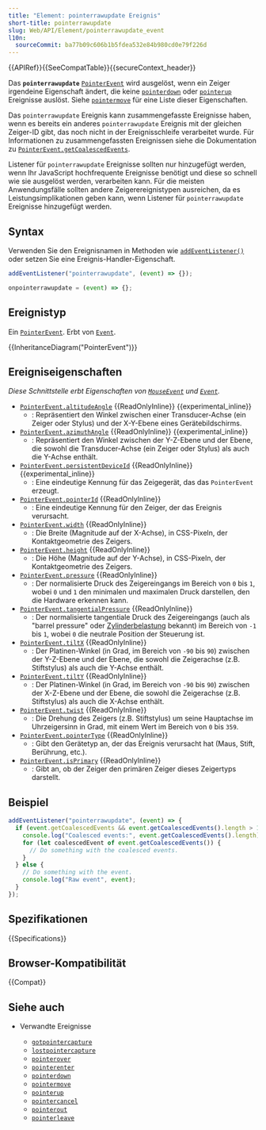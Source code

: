 ```yaml
---
title: "Element: pointerrawupdate Ereignis"
short-title: pointerrawupdate
slug: Web/API/Element/pointerrawupdate_event
l10n:
  sourceCommit: ba77b09c606b1b5fdea532e84b980cd0e79f226d
---
```


{{APIRef}}{{SeeCompatTable}}{{secureContext_header}}

Das **`pointerrawupdate`** [`PointerEvent`](/de/docs/Web/API/PointerEvent) wird ausgelöst, wenn ein Zeiger irgendeine Eigenschaft ändert, die keine [`pointerdown`](/de/docs/Web/API/Element/pointerdown_event) oder [`pointerup`](/de/docs/Web/API/Element/pointerup_event) Ereignisse auslöst.
Siehe [`pointermove`](/de/docs/Web/API/Element/pointermove_event) für eine Liste dieser Eigenschaften.

Das `pointerrawupdate` Ereignis kann zusammengefasste Ereignisse haben, wenn es bereits ein anderes `pointerrawupdate` Ereignis mit der gleichen Zeiger-ID gibt, das noch nicht in der Ereignisschleife verarbeitet wurde.
Für Informationen zu zusammengefassten Ereignissen siehe die Dokumentation zu [`PointerEvent.getCoalescedEvents`](/de/docs/Web/API/PointerEvent/getCoalescedEvents).

Listener für `pointerrawupdate` Ereignisse sollten nur hinzugefügt werden, wenn Ihr JavaScript hochfrequente Ereignisse benötigt und diese so schnell wie sie ausgelöst werden, verarbeiten kann.
Für die meisten Anwendungsfälle sollten andere Zeigerereignistypen ausreichen, da es Leistungsimplikationen geben kann, wenn Listener für `pointerrawupdate` Ereignisse hinzugefügt werden.

## Syntax

Verwenden Sie den Ereignisnamen in Methoden wie [`addEventListener()`](/de/docs/Web/API/EventTarget/addEventListener) oder setzen Sie eine Ereignis-Handler-Eigenschaft.

```js
addEventListener("pointerrawupdate", (event) => {});

onpointerrawupdate = (event) => {};
```

## Ereignistyp

Ein [`PointerEvent`](/de/docs/Web/API/PointerEvent). Erbt von [`Event`](/de/docs/Web/API/Event).

{{InheritanceDiagram("PointerEvent")}}

## Ereigniseigenschaften

_Diese Schnittstelle erbt Eigenschaften von [`MouseEvent`](/de/docs/Web/API/MouseEvent) und [`Event`](/de/docs/Web/API/Event)._

- [`PointerEvent.altitudeAngle`](/de/docs/Web/API/PointerEvent/altitudeAngle) {{ReadOnlyInline}} {{experimental_inline}}
  - : Repräsentiert den Winkel zwischen einer Transducer-Achse (ein Zeiger oder Stylus) und der X-Y-Ebene eines Gerätebildschirms.
- [`PointerEvent.azimuthAngle`](/de/docs/Web/API/PointerEvent/azimuthAngle) {{ReadOnlyInline}} {{experimental_inline}}
  - : Repräsentiert den Winkel zwischen der Y-Z-Ebene und der Ebene, die sowohl die Transducer-Achse (ein Zeiger oder Stylus) als auch die Y-Achse enthält.
- [`PointerEvent.persistentDeviceId`](/de/docs/Web/API/PointerEvent/persistentDeviceId) {{ReadOnlyInline}} {{experimental_inline}}
  - : Eine eindeutige Kennung für das Zeigegerät, das das `PointerEvent` erzeugt.
- [`PointerEvent.pointerId`](/de/docs/Web/API/PointerEvent/pointerId) {{ReadOnlyInline}}
  - : Eine eindeutige Kennung für den Zeiger, der das Ereignis verursacht.
- [`PointerEvent.width`](/de/docs/Web/API/PointerEvent/width) {{ReadOnlyInline}}
  - : Die Breite (Magnitude auf der X-Achse), in CSS-Pixeln, der Kontaktgeometrie des Zeigers.
- [`PointerEvent.height`](/de/docs/Web/API/PointerEvent/height) {{ReadOnlyInline}}
  - : Die Höhe (Magnitude auf der Y-Achse), in CSS-Pixeln, der Kontaktgeometrie des Zeigers.
- [`PointerEvent.pressure`](/de/docs/Web/API/PointerEvent/pressure) {{ReadOnlyInline}}
  - : Der normalisierte Druck des Zeigereingangs im Bereich von `0` bis `1`, wobei `0` und `1` den minimalen und maximalen Druck darstellen, den die Hardware erkennen kann.
- [`PointerEvent.tangentialPressure`](/de/docs/Web/API/PointerEvent/tangentialPressure) {{ReadOnlyInline}}
  - : Der normalisierte tangentiale Druck des Zeigereingangs (auch als "barrel pressure" oder [Zylinderbelastung](https://en.wikipedia.org/wiki/Cylinder_stress) bekannt) im Bereich von `-1` bis `1`, wobei `0` die neutrale Position der Steuerung ist.
- [`PointerEvent.tiltX`](/de/docs/Web/API/PointerEvent/tiltX) {{ReadOnlyInline}}
  - : Der Platinen-Winkel (in Grad, im Bereich von `-90` bis `90`) zwischen der Y-Z-Ebene und der Ebene, die sowohl die Zeigerachse (z.B. Stiftstylus) als auch die Y-Achse enthält.
- [`PointerEvent.tiltY`](/de/docs/Web/API/PointerEvent/tiltY) {{ReadOnlyInline}}
  - : Der Platinen-Winkel (in Grad, im Bereich von `-90` bis `90`) zwischen der X-Z-Ebene und der Ebene, die sowohl die Zeigerachse (z.B. Stiftstylus) als auch die X-Achse enthält.
- [`PointerEvent.twist`](/de/docs/Web/API/PointerEvent/twist) {{ReadOnlyInline}}
  - : Die Drehung des Zeigers (z.B. Stiftstylus) um seine Hauptachse im Uhrzeigersinn in Grad, mit einem Wert im Bereich von `0` bis `359`.
- [`PointerEvent.pointerType`](/de/docs/Web/API/PointerEvent/pointerType) {{ReadOnlyInline}}
  - : Gibt den Gerätetyp an, der das Ereignis verursacht hat (Maus, Stift, Berührung, etc.).
- [`PointerEvent.isPrimary`](/de/docs/Web/API/PointerEvent/isPrimary) {{ReadOnlyInline}}
  - : Gibt an, ob der Zeiger den primären Zeiger dieses Zeigertyps darstellt.

## Beispiel

```js
addEventListener("pointerrawupdate", (event) => {
  if (event.getCoalescedEvents && event.getCoalescedEvents().length > 1) {
    console.log("Coalesced events:", event.getCoalescedEvents().length);
    for (let coalescedEvent of event.getCoalescedEvents()) {
      // Do something with the coalesced events.
    }
  } else {
    // Do something with the event.
    console.log("Raw event", event);
  }
});
```

## Spezifikationen

{{Specifications}}

## Browser-Kompatibilität

{{Compat}}

## Siehe auch

- Verwandte Ereignisse

  - [`gotpointercapture`](/de/docs/Web/API/Element/gotpointercapture_event)
  - [`lostpointercapture`](/de/docs/Web/API/Element/lostpointercapture_event)
  - [`pointerover`](/de/docs/Web/API/Element/pointerover_event)
  - [`pointerenter`](/de/docs/Web/API/Element/pointerenter_event)
  - [`pointerdown`](/de/docs/Web/API/Element/pointerdown_event)
  - [`pointermove`](/de/docs/Web/API/Element/pointermove_event)
  - [`pointerup`](/de/docs/Web/API/Element/pointerup_event)
  - [`pointercancel`](/de/docs/Web/API/Element/pointercancel_event)
  - [`pointerout`](/de/docs/Web/API/Element/pointerout_event)
  - [`pointerleave`](/de/docs/Web/API/Element/pointerleave_event)
